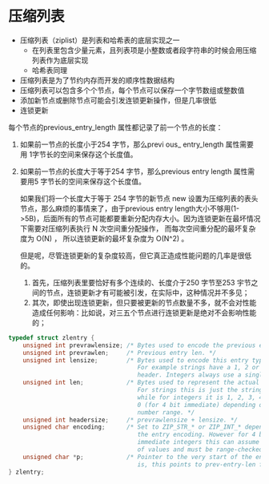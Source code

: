 # 压缩列表

- 压缩列表（ziplist）是列表和哈希表的底层实现之一
	- 在列表里包含少量元素，且列表项是小整数或者段字符串的时候会用压缩列表作为底层实现
	- 哈希表同理
- 压缩列表是为了节约内存而开发的顺序性数据结构
- 压缩列表可以包含多个个节点，每个节点可以保存一个字节数组或整数值
- 添加新节点或删除节点可能会引发连锁更新操作，但是几率很低
- 连锁更新

每个节点的previous_entry_length 属性都记录了前一个节点的长度： 

1. 如果前一节点的长度小于254 字节，那么previ ous_ entry_length 属性需要用 1字节长的空间来保存这个长度值。 
2. 如果前一节点的长度大于等于254 字节，那么previous entry length 属性需要用5 字节长的空间来保存这个长度值。 

	如果我们将一个长度大于等于 254 字节的新节点 new 设置为压缩列表的表头节点，那么麻烦的事情来了，由于previous entry length大小不够用(1->5B)，后面所有的节点可能都要重新分配内存大小。因为连锁更新在最坏情况下需要对压缩列表执行 N 次空间重分配操作， 而每次空间重分配的最坏复杂度为 O(N) ， 所以连锁更新的最坏复杂度为 O(N^2) 。

	但是呢，尽管连锁更新的复杂度较高，但它真正造成性能问题的几率是很低的。 
	1. 首先，压缩列表里要恰好有多个连续的、长度介于250 字节至253 宇节之间的节点，连锁更新才有可能被引发，在实际中，这种情况并不多见； 
	2. 其次，即使出现连锁更新，但只要被更新的节点数量不多，就不会对性能造成任何影响：比如说，对三五个节点进行连锁更新是绝对不会影响性能的； 


```c
typedef struct zlentry {
    unsigned int prevrawlensize; /* Bytes used to encode the previous entry len*/
    unsigned int prevrawlen;     /* Previous entry len. */
    unsigned int lensize;        /* Bytes used to encode this entry type/len.
                                    For example strings have a 1, 2 or 5 bytes
                                    header. Integers always use a single byte.*/
    unsigned int len;            /* Bytes used to represent the actual entry.
                                    For strings this is just the string length
                                    while for integers it is 1, 2, 3, 4, 8 or
                                    0 (for 4 bit immediate) depending on the
                                    number range. */
    unsigned int headersize;     /* prevrawlensize + lensize. */
    unsigned char encoding;      /* Set to ZIP_STR_* or ZIP_INT_* depending on
                                    the entry encoding. However for 4 bits
                                    immediate integers this can assume a range
                                    of values and must be range-checked. */
    unsigned char *p;            /* Pointer to the very start of the entry, that
                                    is, this points to prev-entry-len field. */
} zlentry;
```